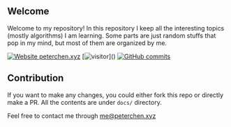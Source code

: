 ## Welcome

Welcome to my repository! In this repository I keep all the interesting topics (mostly algorithms) I am learning. Some parts are just random stuffs that pop in my mind, but most of them are organized by me.

[![Website peterchen.xyz](https://img.shields.io/website-up-down-green-red/http/shields.io.svg)](https://peterchen.xyz/)
[![visitor](https://visitor-badge.laobi.icu/badge?page_id=advpetc.tech_notes")]()
[![GitHub commits](https://img.shields.io/github/commits-since/Naereen/StrapDown.js/v1.0.0.svg)](https://GitHub.com/advpetc/tech_notes/commit/)

## Contribution

If you want to make any changes, you could either fork this repo or directly make a PR. All the contents are under `docs/` directory.

Feel free to contact me through me@peterchen.xyz
